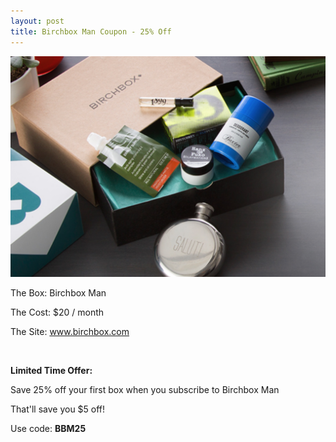 ```yaml
---
layout: post
title: Birchbox Man Coupon - 25% Off
---
```


![Birchbox Man Coupon](/img/Birchbox-man.png)
<p>The Box: Birchbox Man</p>
<p>The Cost: $20 / month</p>
<p>The Site: <a href="http://https://www.birchbox.com/invite/whatsupmailbox">www.birchbox.com</a></p>
<br>

<b>Limited Time Offer:</b>
<p>Save 25% off your first box when you subscribe to Birchbox Man</p>
That'll save you $5 off!
<br>
<p>Use code: <b>BBM25</b></p>
